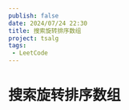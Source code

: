 ```yaml
---
publish: false
date: 2024/07/24 22:30
title: 搜索旋转排序数组
project: tsalg
tags:
 - LeetCode
---
```


# 搜索旋转排序数组

